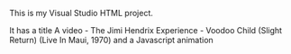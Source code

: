 This is my Visual Studio HTML project.

It has a title
A video - The Jimi Hendrix Experience - Voodoo Child (Slight Return) (Live In Maui, 1970)
and a Javascript animation
